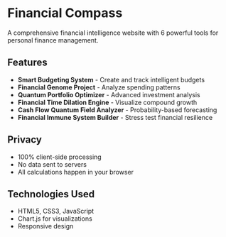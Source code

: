 # Financial Compass

A comprehensive financial intelligence website with 6 powerful tools for personal finance management.

## Features

- **Smart Budgeting System** - Create and track intelligent budgets
- **Financial Genome Project** - Analyze spending patterns
- **Quantum Portfolio Optimizer** - Advanced investment analysis
- **Financial Time Dilation Engine** - Visualize compound growth
- **Cash Flow Quantum Field Analyzer** - Probability-based forecasting
- **Financial Immune System Builder** - Stress test financial resilience

## Privacy

- 100% client-side processing
- No data sent to servers
- All calculations happen in your browser

## Technologies Used

- HTML5, CSS3, JavaScript
- Chart.js for visualizations
- Responsive design
